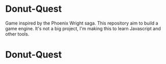# Donut-Quest
Game inspired by the Phoenix Wright saga. This repository aim to build a game engine.
It's not a big project, I'm making this to learn Javascript and other tools.
# Donut-Quest
